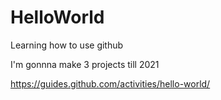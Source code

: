 # HelloWorld
Learning how to use github

I'm gonnna make 3 projects till 2021

https://guides.github.com/activities/hello-world/

